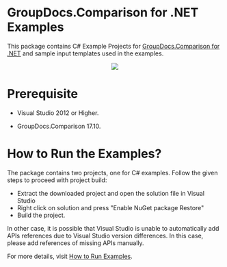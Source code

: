 # GroupDocs.Comparison for .NET Examples

This package contains C# Example Projects for [GroupDocs.Comparison for .NET](https://www.groupdocs.com/) and sample input templates used in the examples.

<p align="center">
  <a title="Download complete GroupDocs.Comparison for .NET Example source code" href="https://github.com/groupdocs-comparison/GroupDocs.Comparison-for-.NET/archive/master.zip">
	<img src="https://raw.github.com/AsposeExamples/java-examples-dashboard/master/images/downloadZip-Button-Large.png" />
  </a>
</p>

# Prerequisite

+ Visual Studio 2012 or Higher.

+ GroupDocs.Comparison 17.10.


# How to Run the Examples?

The package contains two projects, one for C# examples. Follow the given steps to proceed with project build:

* Extract the downloaded project and open the solution file in Visual Studio
* Right click on solution and press "Enable NuGet package Restore"
* Build the project.

In other case, it is possible that Visual Studio is unable to automatically add APIs references due to Visual Studio version differences. In this case, please add references of missing APIs manually.

For more details, visit  [How to Run Examples](https://docs.groupdocs.com/display/Comparisonnet/How+to+Run+Examples).

